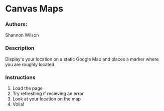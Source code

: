 # Canvas Maps
### Authors:
Shannon Wilson

### Description
Display's your location on a static Google Map and places a marker where you are roughly located. 

### Instructions
1. Load the page
2. Try refreshing if recieving an error
3. Look at your location on the map 
4. Volia!